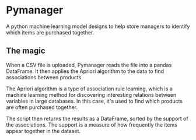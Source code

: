 # Pymanager
A python machine learning model designs to help store managers to identify which items are purchased together.

## The magic

When a CSV file is uploaded, Pymanager reads the file into a pandas DataFrame. It then applies the Apriori algorithm to the data to find associations between products.

The Apriori algorithm is a type of association rule learning, which is a machine learning method for discovering interesting relations between variables in large databases. In this case, it's used to find which products are often purchased together.

The script then returns the results as a DataFrame, sorted by the support of the associations. The support is a measure of how frequently the items appear together in the dataset.
